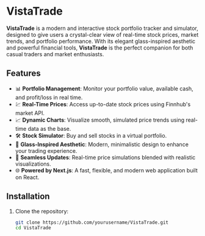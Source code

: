 # VistaTrade

**VistaTrade** is a modern and interactive stock portfolio tracker and simulator, designed to give users a crystal-clear view of real-time stock prices, market trends, and portfolio performance. With its elegant glass-inspired aesthetic and powerful financial tools, **VistaTrade** is the perfect companion for both casual traders and market enthusiasts.

## Features

- 📊 **Portfolio Management**: Monitor your portfolio value, available cash, and profit/loss in real time.
- 💹 **Real-Time Prices**: Access up-to-date stock prices using Finnhub's market API.
- 📈 **Dynamic Charts**: Visualize smooth, simulated price trends using real-time data as the base.
- 🛠️ **Stock Simulator**: Buy and sell stocks in a virtual portfolio.
- 🌟 **Glass-Inspired Aesthetic**: Modern, minimalistic design to enhance your trading experience.
- 🔁 **Seamless Updates**: Real-time price simulations blended with realistic visualizations.
- 🌐 **Powered by Next.js**: A fast, flexible, and modern web application built on React.

## Installation

1. Clone the repository:
   ```bash
   git clone https://github.com/yourusername/VistaTrade.git
   cd VistaTrade
   ```
